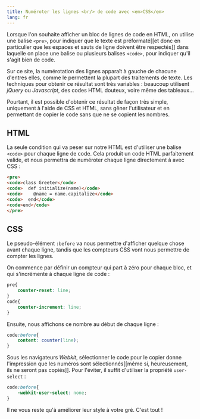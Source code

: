 ```yaml
---
title: Numéroter les lignes <br/> de code avec <em>CSS</em>
lang: fr
---
```


Lorsque l'on souhaite afficher un bloc de lignes de code en HTML, on utilise une balise `<pre>`, pour indiquer que le texte est préformaté[[et donc en particulier que les espaces et sauts de ligne doivent être respectés]] dans laquelle on place une balise ou plusieurs balises `<code>`, pour indiquer qu'il s'agit bien de code.

Sur ce site, la numérotation des lignes apparaît à gauche de chacune d'entres elles, comme le permettent la plupart des traitements de texte. Les techniques pour obtenir ce résultat sont très variables : beaucoup utilisent *jQuery* ou *Javascript*, des codes HTML douteux, voire même des tableaux...

Pourtant, il est possible d'obtenir ce résultat de façon très simple, uniquement à l'aide de CSS et HTML, sans gêner l'utilisateur et en permettant de copier le code sans que ne se copient les nombres.

## HTML
La seule condition qui va peser sur notre HTML est d'utiliser une balise `<code>` pour chaque ligne de code. Cela produit un code HTML parfaitement valide, et nous permettra de numéroter chaque ligne directement à avec CSS :

```html
<pre>
<code>class Greeter</code>
<code>  def initialize(name)</code>
<code>    @name = name.capitalize</code>
<code>  end</code>
<code>end</code>
</pre>
```

## CSS

Le pseudo-élément `:before` va nous permettre d'afficher quelque chose avant chaque ligne, tandis que les compteurs CSS vont nous permettre de compter les lignes.

On commence par définir un compteur qui part à zéro pour chaque bloc, et qui s'incrémente à chaque ligne de code :

```css
pre{
    counter-reset: line;
}
code{
    counter-increment: line;
}
```

Ensuite, nous affichons ce nombre au début de chaque ligne :

```css
code:before{
    content: counter(line);
}
```

Sous les navigateurs *Webkit*, sélectionner le code pour le copier donne l'impression que les numéros sont sélectionnés[[même si, heureusement, ils ne seront pas copiés]]. Pour l'éviter, il suffit d'utiliser la propriété `user-select` :

```css
code:before{
    -webkit-user-select: none;
}
```

Il ne vous reste qu'à améliorer leur style à votre gré. C'est tout !
